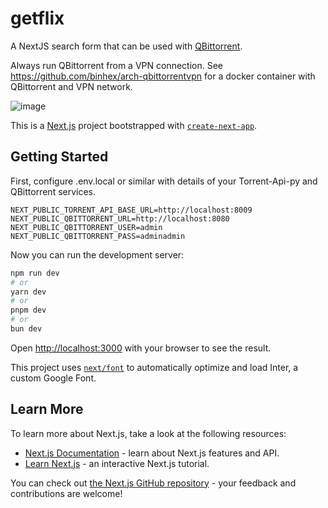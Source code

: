 # getflix

A NextJS search form that can be used with [QBittorrent](https://www.qbittorrent.org/).

Always run QBittorrent from a VPN connection. See https://github.com/binhex/arch-qbittorrentvpn for a docker container with QBittorrent and VPN network.


![image](https://github.com/steventux/getflix/assets/93511/53abcfe3-aac2-4b02-8e44-2ceaa399e14f)


This is a [Next.js](https://nextjs.org/) project bootstrapped with [`create-next-app`](https://github.com/vercel/next.js/tree/canary/packages/create-next-app).

## Getting Started


First, configure .env.local or similar with details of your Torrent-Api-py and QBittorrent services.

```
NEXT_PUBLIC_TORRENT_API_BASE_URL=http://localhost:8009
NEXT_PUBLIC_QBITTORRENT_URL=http://localhost:8080
NEXT_PUBLIC_QBITTORRENT_USER=admin
NEXT_PUBLIC_QBITTORRENT_PASS=adminadmin
```

Now you can run the development server:

```bash
npm run dev
# or
yarn dev
# or
pnpm dev
# or
bun dev
```

Open [http://localhost:3000](http://localhost:3000) with your browser to see the result.

This project uses [`next/font`](https://nextjs.org/docs/basic-features/font-optimization) to automatically optimize and load Inter, a custom Google Font.

## Learn More

To learn more about Next.js, take a look at the following resources:

- [Next.js Documentation](https://nextjs.org/docs) - learn about Next.js features and API.
- [Learn Next.js](https://nextjs.org/learn) - an interactive Next.js tutorial.

You can check out [the Next.js GitHub repository](https://github.com/vercel/next.js/) - your feedback and contributions are welcome!
